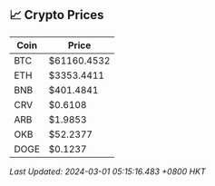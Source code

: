## 📈 Crypto Prices

| Coin | Price |
| ---- | ----- |
| BTC | $61160.4532 |
| ETH | $3353.4411 |
| BNB | $401.4841 |
| CRV | $0.6108 |
| ARB | $1.9853 |
| OKB | $52.2377 |
| DOGE | $0.1237 |

_Last Updated: 2024-03-01 05:15:16.483 +0800 HKT_